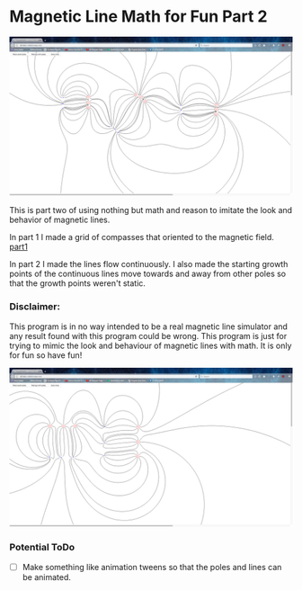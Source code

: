 # Magnetic Line Math for Fun Part 2
![alt text](screenshot1.png)

This is part two of using nothing but math and reason to imitate the look and behavior of magnetic lines.

In part 1 I made a grid of compasses that oriented to the magnetic field. [part1](https://github.com/JonTheMathMan/magnetic-lines-part1)

In part 2 I made the lines flow continuously. I also made the starting growth points of the continuous lines move towards and away from other poles so that the growth points weren't static.

### Disclaimer:
This program is in no way intended to be a real magnetic line simulator and any result found with this program could be wrong. This program is just for trying to mimic the look and behaviour of magnetic lines with math. It is only for fun so have fun!

![alt text](screenshot2.png)

### Potential ToDo

- [ ] Make something like animation tweens so that the poles and lines can be animated.